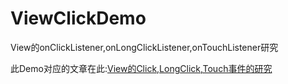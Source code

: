 # ViewClickDemo
View的onClickListener,onLongClickListener,onTouchListener研究

此Demo对应的文章在此:[View的Click,LongClick,Touch事件的研究](http://blog.csdn.net/devwiki/article/details/45965429)
